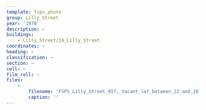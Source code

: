 ```yaml
---
template: fsps_photo
group: Lilly_Street
year: '1978'
description: ~
buildings:
    - Lilly_Street/24_Lilly_Street
coordinates: ~
heading: ~
classification: ~
section: ~
cell: ~
film_roll: ~
files:
    -
        filename: 'FSPS_Lilly_Street_017,_Vacant_lot_between_22_and_26,_17-1-P,_1978.png'
        caption: ''
---
```

